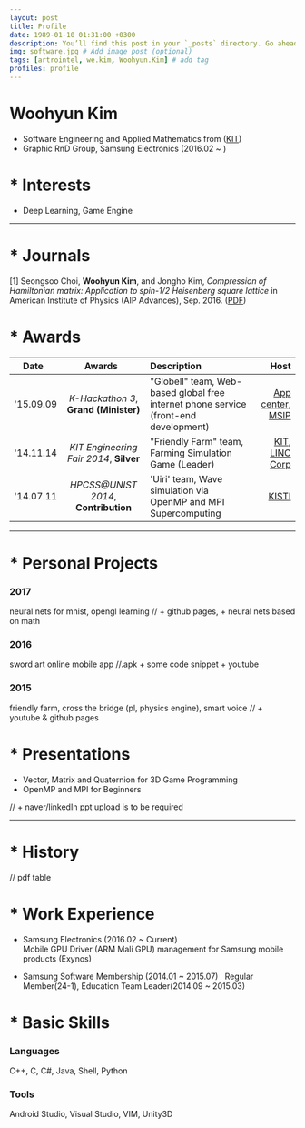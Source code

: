 ```yaml
---
layout: post
title: Profile
date: 1989-01-10 01:31:00 +0300
description: You’ll find this post in your `_posts` directory. Go ahead and edit it and re-build the site to see your changes. # Add post description (optional)
img: software.jpg # Add image post (optional)
tags: [artrointel, we.kim, Woohyun.Kim] # add tag
profiles: profile
---
```


# Woohyun Kim
* Software Engineering and Applied Mathematics from ([KIT](http://kumoh.ac.kr))  
* Graphic RnD Group, Samsung Electronics (2016.02 ~ )  

# * Interests
* Deep Learning, Game Engine

--------------------------------------------------------------------------------
  
# * Journals
[1] Seongsoo Choi, **Woohyun Kim**, and Jongho Kim, *Compression of Hamiltonian matrix: Application to spin-1/2 Heisenberg square
lattice* in American Institute of Physics (AIP Advances), Sep. 2016. ([PDF](http://aip.scitation.org/doi/pdf/10.1063/1.4963834))  
  
# * Awards 
  
| Date     |    Awards     | Description | Host |
|:--------:| :-----------: | :---------- | ---: |
| '15.09.09 | *K-Hackathon 3*, **Grand (Minister)** | "Globell" team, Web-based global free internet phone service (front-end development) | [App center](http://appcenter.kr/), [MSIP](http://www.msip.go.kr) |
| '14.11.14 | *KIT Engineering Fair 2014*, **Silver** | "Friendly Farm" team, Farming Simulation Game (Leader) | [KIT](http://kumoh.ac.kr), [LINC Corp](http://linc.kumoh.ac.kr) |
| '14.07.11 | *HPCSS@UNIST 2014*, **Contribution** | 'Uiri' team, Wave simulation via OpenMP and MPI Supercomputing | [KISTI](http://www.nisn.re.kr/) |  
  
--------------------------------------------------------------------------------
  
# * Personal Projects
### 2017
neural nets for mnist, opengl learning 
// + github pages, + neural nets based on math

### 2016
sword art online mobile app
//.apk + some code snippet + youtube

### 2015
friendly farm, cross the bridge (pl, physics engine), smart voice
// + youtube & github pages

# * Presentations

* Vector, Matrix and Quaternion for 3D Game Programming
* OpenMP and MPI for Beginners

// + naver/linkedIn ppt upload is to be required

--------------------------------------------------------------------------------
  
# * History
// pdf table

# * Work Experience
* Samsung Electronics (2016.02 ~ Current)  
Mobile GPU Driver (ARM Mali GPU) management for Samsung mobile products (Exynos)

* Samsung Software Membership (2014.01 ~ 2015.07)  
Regular Member(24-1), Education Team Leader(2014.09 ~ 2015.03)
  
# * Basic Skills  
### Languages
C++, C, C#, Java, Shell, Python

### Tools
Android Studio, Visual Studio, VIM, Unity3D
